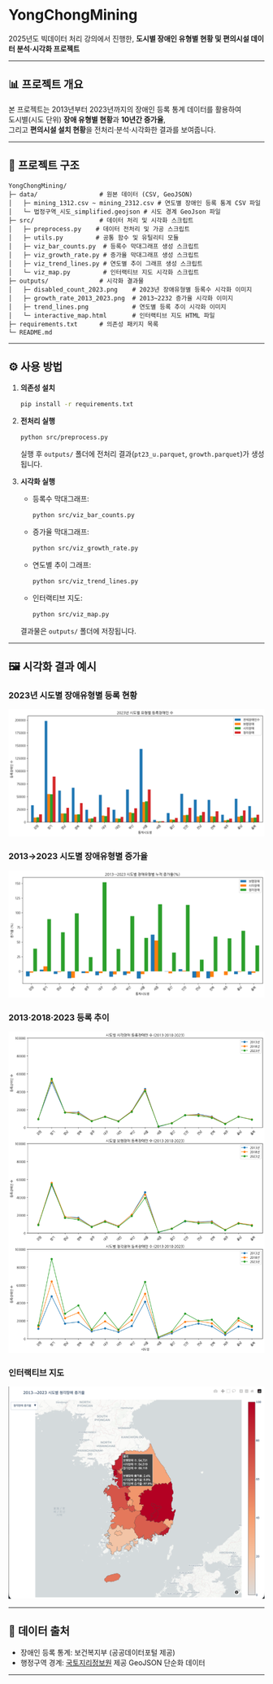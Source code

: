 
# YongChongMining

2025년도 빅데이터 처리 강의에서 진행한, **도시별 장애인 유형별 현황 및 편의시설 데이터 분석·시각화 프로젝트**

---

## 📊 프로젝트 개요
본 프로젝트는 2013년부터 2023년까지의 장애인 등록 통계 데이터를 활용하여  
도시별(시도 단위) **장애 유형별 현황**과 **10년간 증가율**,  
그리고 **편의시설 설치 현황**을 전처리·분석·시각화한 결과를 보여줍니다.

---

## 📂 프로젝트 구조
```
YongChongMining/
├─ data/                 # 원본 데이터 (CSV, GeoJSON)
│   ├─ mining_1312.csv ~ mining_2312.csv # 연도별 장애인 등록 통계 CSV 파일
│   └─ 법정구역_시도_simplified.geojson # 시도 경계 GeoJson 파일
├─ src/                  # 데이터 처리 및 시각화 스크립트
│   ├─ preprocess.py    # 데이터 전처리 및 가공 스크립트
│   ├─ utils.py         # 공통 함수 및 유틸리티 모듈
│   ├─ viz_bar_counts.py  # 등록수 막대그래프 생성 스크립트
│   ├─ viz_growth_rate.py # 증가율 막대그래프 생성 스크립트
│   ├─ viz_trend_lines.py # 연도별 추이 그래프 생성 스크립트
│   └─ viz_map.py         # 인터랙티브 지도 시각화 스크립트
├─ outputs/              # 시각화 결과물
│   ├─ disabled_count_2023.png    # 2023년 장애유형별 등록수 시각화 이미지
│   ├─ growth_rate_2013_2023.png  # 2013~2232 증가율 시각화 이미지
│   ├─ trend_lines.png            # 연도별 등록 추이 시각화 이미지
│   └─ interactive_map.html       # 인터랙티브 지도 HTML 파일
├─ requirements.txt      # 의존성 패키지 목록
└─ README.md
```

---

## ⚙️ 사용 방법

1. **의존성 설치**
   ```bash
   pip install -r requirements.txt
   ```

2. **전처리 실행**
   ```bash
   python src/preprocess.py
   ```

   실행 후 `outputs/` 폴더에 전처리 결과(`pt23_u.parquet`, `growth.parquet`)가 생성됩니다.

3. **시각화 실행**
   - 등록수 막대그래프:
     ```bash
     python src/viz_bar_counts.py
     ```
   - 증가율 막대그래프:
     ```bash
     python src/viz_growth_rate.py
     ```
   - 연도별 추이 그래프:
     ```bash
     python src/viz_trend_lines.py
     ```
   - 인터랙티브 지도:
     ```bash
     python src/viz_map.py
     ```

   결과물은 `outputs/` 폴더에 저장됩니다.

---

## 🖼️ 시각화 결과 예시

### 2023년 시도별 장애유형별 등록 현황
![등록장애인 수](outputs/disabled_count_2023.png)

### 2013→2023 시도별 장애유형별 증가율
![증가율](outputs/growth_2013_2023.png)

### 2013·2018·2023 등록 추이
![추이](outputs/trend_2013_2023.png)

### 인터랙티브 지도
![지도](outputs/interactive_map.png)

---

## 📑 데이터 출처
- 장애인 등록 통계: 보건복지부 (공공데이터포털 제공)
- 행정구역 경계: [국토지리정보원](http://www.ngii.go.kr) 제공 GeoJSON 단순화 데이터

---
